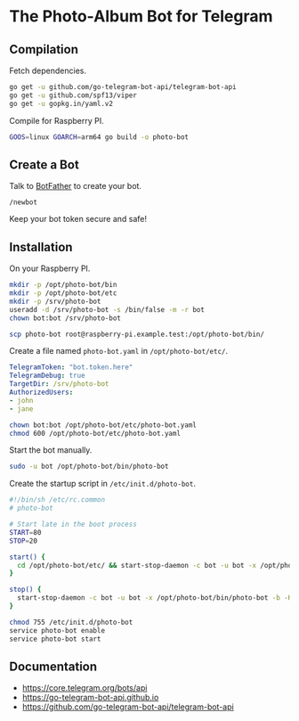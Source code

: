 # The Photo-Album Bot for Telegram

## Compilation

Fetch dependencies.

```sh
go get -u github.com/go-telegram-bot-api/telegram-bot-api
go get -u github.com/spf13/viper
go get -u gopkg.in/yaml.v2
```

Compile for Raspberry PI.

```sh
GOOS=linux GOARCH=arm64 go build -o photo-bot
```

## Create a Bot

Talk to [BotFather](https://core.telegram.org/bots#6-botfather) to create your bot.

```
/newbot
```

Keep your bot token secure and safe!

## Installation

On your Raspberry PI.

```sh
mkdir -p /opt/photo-bot/bin
mkdir -p /opt/photo-bot/etc
mkdir -p /srv/photo-bot
useradd -d /srv/photo-bot -s /bin/false -m -r bot
chown bot:bot /srv/photo-bot
```

```sh
scp photo-bot root@raspberry-pi.example.test:/opt/photo-bot/bin/
```

Create a file named `photo-bot.yaml` in `/opt/photo-bot/etc/`.

```yaml
TelegramToken: "bot.token.here"
TelegramDebug: true
TargetDir: /srv/photo-bot
AuthorizedUsers:
- john
- jane
```

```sh
chown bot:bot /opt/photo-bot/etc/photo-bot.yaml
chmod 600 /opt/photo-bot/etc/photo-bot.yaml
```

Start the bot manually.

```sh
sudo -u bot /opt/photo-bot/bin/photo-bot
```

Create the startup script in `/etc/init.d/photo-bot`.

```sh
#!/bin/sh /etc/rc.common
# photo-bot

# Start late in the boot process
START=80
STOP=20

start() {
  cd /opt/photo-bot/etc/ && start-stop-daemon -c bot -u bot -x /opt/photo-bot/bin/photo-bot -b -S
}

stop() {
  start-stop-daemon -c bot -u bot -x /opt/photo-bot/bin/photo-bot -b -K
}
```

```sh
chmod 755 /etc/init.d/photo-bot
service photo-bot enable
service photo-bot start
```



## Documentation

- https://core.telegram.org/bots/api
- https://go-telegram-bot-api.github.io
- https://github.com/go-telegram-bot-api/telegram-bot-api
